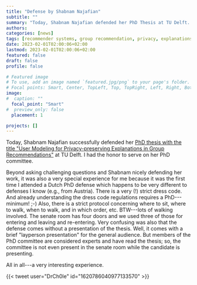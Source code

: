 ```yaml
---
title: "Defense by Shabnam Najafian"
subtitle: ""
summary: "Today, Shabnam Najafian defended her PhD Thesis at TU Delft. My very first Dutch PhD defense."
authors: 
categories: [news]
tags: [recommender systems, group recommendation, privacy, explanations, defense]
date: 2023-02-01T02:00:06+02:00
lastmod: 2023-02-01T02:00:06+02:00
featured: false
draft: false
profile: false

# Featured image
# To use, add an image named `featured.jpg/png` to your page's folder.
# Focal points: Smart, Center, TopLeft, Top, TopRight, Left, Right, BottomLeft, Bottom, BottomRight.
image:
#  caption: ""
  focal_point: "Smart"
#  preview_only: false
  placement: 1

projects: []
---
```


Today, Shabnam Najafian successfully defended her  [PhD thesis with the title "User Modeling for Privacy-preserving Explanations in Group Recommendations"](https://doi.org/10.4233/uuid:8197cbd9-64e2-4eae-b424-f2af9ad83641) at TU Delft. I had the honor to serve on her PhD committee.

Beyond asking challenging questions and Shabnam nicely defending her work, it was also a very special experience for me because it was the first time I attended a Dutch PhD defense which happens to be very different to defenses I know (e.g., from Austria). There is a very (!) strict dress code. And already understanding the dress code regulations requires a PhD---minimum! ;-)
Also, there is a strict protocol concerning where to sit, where to walk, when to walk, and in which order, etc. BTW---lots of walking involved. The senate room has four doors and we used three of those for entering and leaving and re-entering. Very confusing was also that the defense comes without a presentation of the thesis. Well, it comes with a brief "layperson presentation" for the general audience. But members of the PhD committee are considered experts and have read the thesis; so, the committee is not even present in the senate room while the candidate is presenting. 

All in all---a very interesting experience.

{{< tweet user="DrCh0le" id="1620786040977133570" >}}

